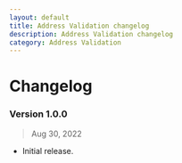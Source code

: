 ```yaml
---
layout: default
title: Address Validation changelog
description: Address Validation changelog
category: Address Validation
---
```


# Changelog

### Version 1.0.0

> Aug 30, 2022

 -  Initial release.
